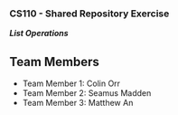 
### CS110 - Shared Repository Exercise

***List Operations***

## Team Members

* Team Member 1: Colin Orr
* Team Member 2: Seamus Madden
* Team Member 3: Matthew An
